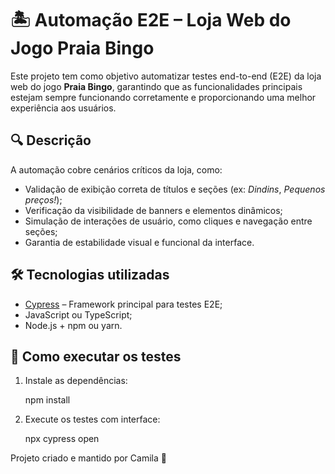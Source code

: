 # 🏝️ Automação E2E – Loja Web do Jogo Praia Bingo

Este projeto tem como objetivo automatizar testes end-to-end (E2E) da loja web do jogo **Praia Bingo**, garantindo que as funcionalidades principais estejam sempre funcionando corretamente e proporcionando uma melhor experiência aos usuários.

## 🔍 Descrição

A automação cobre cenários críticos da loja, como:

- Validação de exibição correta de títulos e seções (ex: *Dindins*, *Pequenos preços!*);
- Verificação da visibilidade de banners e elementos dinâmicos;
- Simulação de interações de usuário, como cliques e navegação entre seções;
- Garantia de estabilidade visual e funcional da interface.

## 🛠️ Tecnologias utilizadas

- [Cypress](https://www.cypress.io/) – Framework principal para testes E2E;
- JavaScript ou TypeScript;
- Node.js + npm ou yarn.

## 🚀 Como executar os testes

1. Instale as dependências:

   npm install

2. Execute os testes com interface:

    npx cypress open

Projeto criado e mantido por Camila 🧪
